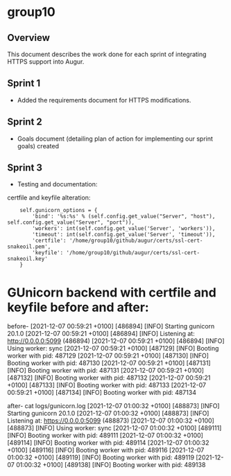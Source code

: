# group10

## Overview

This document describes the work done for each sprint of integrating HTTPS support into Augur.

## Sprint 1

- Added the requirements document for HTTPS modifications.

## Sprint 2

- Goals document (detailing plan of action for implementing our sprint goals) created

## Sprint 3

- Testing and documentation: 


certfile and keyfile alteration: 

        self.gunicorn_options = {
            'bind': '%s:%s' % (self.config.get_value("Server", "host"), self.config.get_value("Server", "port")),
            'workers': int(self.config.get_value('Server', 'workers')),
            'timeout': int(self.config.get_value('Server', 'timeout')),
            'certfile': '/home/group10/github/augur/certs/ssl-cert-snakeoil.pem',
            'keyfile': '/home/group10/github/augur/certs/ssl-cert-snakeoil.key'
        }

# GUnicorn backend with certfile and keyfile before and after: 
before- 
[2021-12-07 00:59:21 +0100] [486894] [INFO] Starting gunicorn 20.1.0
[2021-12-07 00:59:21 +0100] [486894] [INFO] Listening at: http://0.0.0.0:5099 (486894)
[2021-12-07 00:59:21 +0100] [486894] [INFO] Using worker: sync
[2021-12-07 00:59:21 +0100] [487129] [INFO] Booting worker with pid: 487129
[2021-12-07 00:59:21 +0100] [487130] [INFO] Booting worker with pid: 487130
[2021-12-07 00:59:21 +0100] [487131] [INFO] Booting worker with pid: 487131
[2021-12-07 00:59:21 +0100] [487132] [INFO] Booting worker with pid: 487132
[2021-12-07 00:59:21 +0100] [487133] [INFO] Booting worker with pid: 487133
[2021-12-07 00:59:21 +0100] [487134] [INFO] Booting worker with pid: 487134

after-
cat logs/gunicorn.log 
[2021-12-07 01:00:32 +0100] [488873] [INFO] Starting gunicorn 20.1.0
[2021-12-07 01:00:32 +0100] [488873] [INFO] Listening at: https://0.0.0.0:5099 (488873)
[2021-12-07 01:00:32 +0100] [488873] [INFO] Using worker: sync
[2021-12-07 01:00:32 +0100] [489111] [INFO] Booting worker with pid: 489111
[2021-12-07 01:00:32 +0100] [489114] [INFO] Booting worker with pid: 489114
[2021-12-07 01:00:32 +0100] [489116] [INFO] Booting worker with pid: 489116
[2021-12-07 01:00:32 +0100] [489119] [INFO] Booting worker with pid: 489119
[2021-12-07 01:00:32 +0100] [489138] [INFO] Booting worker with pid: 489138
